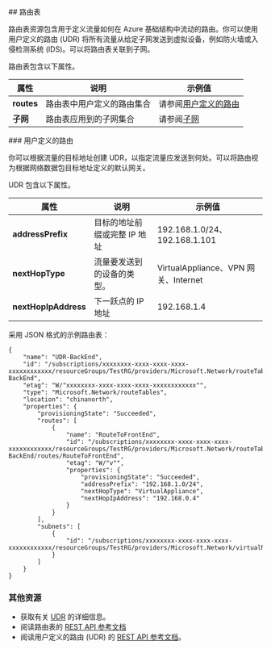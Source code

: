 ##<a name="Route-table"></a> 路由表

路由表资源包含用于定义流量如何在 Azure 基础结构中流动的路由。你可以使用用户定义的路由 (UDR) 将所有流量从给定子网发送到虚拟设备，例如防火墙或入侵检测系统 (IDS)。可以将路由表关联到子网。

路由表包含以下属性。

|属性|说明|示例值|
|---|---|---|
|**routes**|路由表中用户定义的路由集合|请参阅[用户定义的路由](#User-defined-routes)|
|**子网**|路由表应用到的子网集合|请参阅[子网](#Subnets)|


###<a name="User-defined-routes"></a> 用户定义的路由

你可以根据流量的目标地址创建 UDR，以指定流量应发送到何处。可以将路由视为根据网络数据包目标地址定义的默认网关。

UDR 包含以下属性。

|属性|说明|示例值|
|---|---|---|
|**addressPrefix**|目标的地址前缀或完整 IP 地址|192\.168.1.0/24、192.168.1.101|
|**nextHopType**|流量要发送到的设备的类型。|VirtualAppliance、VPN 网关、Internet|
|**nextHopIpAddress**|下一跃点的 IP 地址|192\.168.1.4|


采用 JSON 格式的示例路由表：

	{
	    "name": "UDR-BackEnd",
	    "id": "/subscriptions/xxxxxxxx-xxxx-xxxx-xxxx-xxxxxxxxxxxx/resourceGroups/TestRG/providers/Microsoft.Network/routeTables/UDR-BackEnd",
	    "etag": "W/"xxxxxxxx-xxxx-xxxx-xxxx-xxxxxxxxxxxx"",
	    "type": "Microsoft.Network/routeTables",
	    "location": "chinanorth",
	    "properties": {
	        "provisioningState": "Succeeded",
	        "routes": [
	            {
	                "name": "RouteToFrontEnd",
	                "id": "/subscriptions/xxxxxxxx-xxxx-xxxx-xxxx-xxxxxxxxxxxx/resourceGroups/TestRG/providers/Microsoft.Network/routeTables/UDR-BackEnd/routes/RouteToFrontEnd",
	                "etag": "W/"v"",
	                "properties": {
	                    "provisioningState": "Succeeded",
	                    "addressPrefix": "192.168.1.0/24",
	                    "nextHopType": "VirtualAppliance",
	                    "nextHopIpAddress": "192.168.0.4"
	                }
	            }
	        ],
	        "subnets": [
	            {
	                "id": "/subscriptions/xxxxxxxx-xxxx-xxxx-xxxx-xxxxxxxxxxxx/resourceGroups/TestRG/providers/Microsoft.Network/virtualNetworks/TestVNet/subnets/BackEnd"
	            }
	        ]
	    }
	}

### 其他资源

- 获取有关 [UDR](/documentation/articles/virtual-networks-udr-overview) 的详细信息。
- 阅读路由表的 [REST API 参考文档](https://msdn.microsoft.com/zh-cn/library/azure/mt502549.aspx)
- 阅读用户定义的路由 (UDR) 的 [REST API 参考文档](https://msdn.microsoft.com/zh-cn/library/azure/mt502539.aspx)。

<!---HONumber=82-->